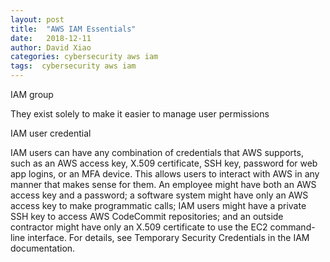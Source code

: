 ```yaml
---
layout: post
title:  "AWS IAM Essentials"
date:   2018-12-11
author: David Xiao
categories: cybersecurity aws iam
tags:  cybersecurity aws iam
---
```


IAM group

They exist solely to make it easier to manage user permissions

IAM user credential


IAM users can have any combination of credentials that AWS supports, such as an AWS access key, X.509 certificate, SSH key, password for web app logins, or an MFA device. This allows users to interact with AWS in any manner that makes sense for them. An employee might have both an AWS access key and a password; a software system might have only an AWS access key to make programmatic calls; IAM users might have a private SSH key to access AWS CodeCommit repositories; and an outside contractor might have only an X.509 certificate to use the EC2 command-line interface. For details, see Temporary Security Credentials in the IAM documentation.
